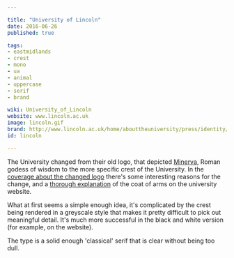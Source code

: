 ```yaml
---

title: "University of Lincoln"
date: 2016-06-26
published: true

tags:
- eastmidlands
- crest
- mono
- ua
- animal
- uppercase
- serif
- brand

wiki: University_of_Lincoln
website: www.lincoln.ac.uk
image: lincoln.gif
brand: http://www.lincoln.ac.uk/home/abouttheuniversity/press/identity/
id: lincoln

---
```

The University changed from their old logo, that depicted [Minerva](https://en.wikipedia.org/wiki/Minerva), Roman godess of wisdom to the more specific crest of the University. In the [coverage about the changed logo](http://thelincolnite.co.uk/2012/07/university-of-lincoln-swaps-minerva-logo-for-swans/
) there's some interesting reasons for the change, and a [thorough explanation](http://www.lincoln.ac.uk/home/abouttheuniversity/press/identity/coatofarms/) of the coat of arms on the university website.

What at first seems a simple enough idea, it's complicated by the crest being rendered in a greyscale style that makes it pretty difficult to pick out meaningful detail. It's much more successful in the black and white version (for example, on the website).

The type is a solid enough 'classical' serif that is clear without being too dull.
